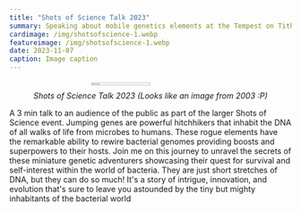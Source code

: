 ```yaml
---
title: "Shots of Science Talk 2023"
summary: Speaking about mobile genetics elements at the Tempest on Tithebarn St., Liverpool
cardimage: /img/shotsofscience-1.webp
featureimage: /img/shotsofscience-1.webp
date: 2023-11-07
caption: Image caption
---
```


<figure style="display:grid;place-items:center;">
    <img src='/img/shotsofscience-1.webp'  sizes='15vw' style='width:50%;height:auto'/>
        <figcaption><i>Shots of Science Talk 2023 (Looks like an image from 2003 :P)</i></figcaption>
</figure>

A 3 min talk to an audience of the public as part of the larger Shots of Science event. Jumping genes are powerful hitchhikers that inhabit the DNA of all walks of life from microbes to humans. These rogue elements have the remarkable ability to rewire bacterial genomes providing boosts and superpowers to their hosts. Join me on this journey to unravel the secrets of these miniature genetic adventurers showcasing their quest for survival and self-interest within the world of bacteria. They are just short stretches of DNA, but they can do so much! It's a story of intrigue, innovation, and evolution that's sure to leave you astounded by the tiny but mighty inhabitants of the bacterial world
